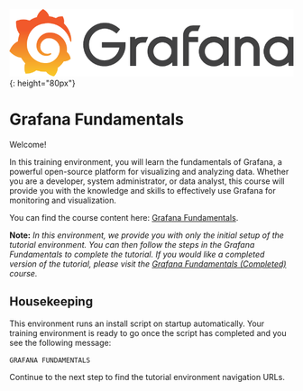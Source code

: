 
![Grafana Logo](../assets/grafana_logo.png){: height="80px"}

# Grafana Fundamentals

Welcome!

In this training environment, you will learn the fundamentals of Grafana, a powerful open-source platform for visualizing and analyzing data. Whether you are a developer, system administrator, or data analyst, this course will provide you with the knowledge and skills to effectively use Grafana for monitoring and visualization.

You can find the course content here: [Grafana Fundamentals](https://grafana.com/tutorials/grafana-fundamentals/).

**Note:** *In this environment, we provide you with only the initial setup of the tutorial environment. You can then follow the steps in the Grafana Fundamentals to complete the tutorial. If you would like a completed version of the tutorial, please visit the [Grafana Fundamentals (Completed)](https://katacoda.com/full-stack/courses/tutorial-environment-completed) course.*

## Housekeeping

This environment runs an install script on startup automatically. Your training environment is ready to go once the script has completed and you see the following message:

```plaintext
GRAFANA FUNDAMENTALS
```

Continue to the next step to find the tutorial environment navigation URLs.
